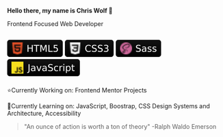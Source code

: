 **Hello there, my name is Chris Wolf 🐺**

Frontend Focused Web Developer

![HTML5](webdev-icons/html5.svg) ![CSS3](webdev-icons/css3.svg) ![Sass](webdev-icons/sass.svg) ![JavaScript](webdev-icons/javascript.svg)
---

⭐️Currently Working on: Frontend Mentor Projects

🌱Currently Learning on: JavaScript, Boostrap, CSS Design Systems and Architecture, Accessibility

> "An ounce of action is worth a ton of theory" -Ralph Waldo Emerson
